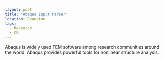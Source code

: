 ```yaml
---
layout: post
title: "Abaqus Input Parser"
location: Evanston
tags:
  - Research
  - CS
---
```


Abaqus is widely used FEM software among research communities around the world. Abaqus provides powerful tools for nonlinear structure analysis. 
